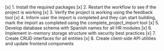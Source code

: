 [x] 1. Install the required packages
[x] 2. Restart the workflow to see if the project is working
[x] 3. Verify the project is working using the feedback tool
[x] 4. Inform user the import is completed and they can start building, mark the import as completed using the complete_project_import tool
[x] 5. Develop database schema with Spanish names for all HR modules
[x] 6. Implement in-memory storage structure with security best practices
[x] 7. Create CRUD interfaces for all entities
[x] 8. Create client-side API utilities and update frontend components